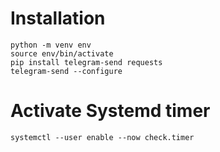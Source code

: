 # Installation

```shell
python -m venv env
source env/bin/activate
pip install telegram-send requests
telegram-send --configure
```

# Activate Systemd timer

```
systemctl --user enable --now check.timer
```